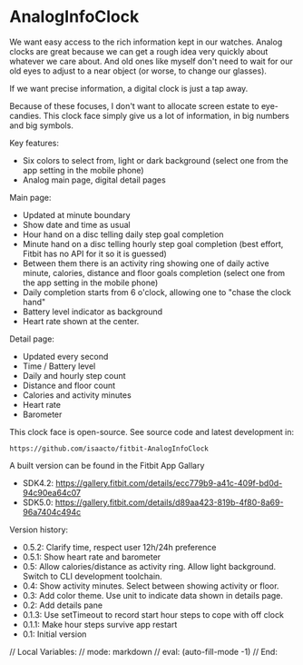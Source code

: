 # AnalogInfoClock

We want easy access to the rich information kept in our watches.  Analog clocks are great because we can get a rough idea very quickly about whatever we care about.  And old ones like myself don't need to wait for our old eyes to adjust to a near object (or worse, to change our glasses).

If we want precise information, a digital clock is just a tap away.

Because of these focuses, I don't want to allocate screen estate to eye-candies.  This clock face simply give us a lot of information, in big numbers and big symbols.

Key features:
  * Six colors to select from, light or dark background (select one from the app setting in the mobile phone)
  * Analog main page, digital detail pages

Main page:
  * Updated at minute boundary
  * Show date and time as usual
  * Hour hand on a disc telling daily step goal completion
  * Minute hand on a disc telling hourly step goal completion (best effort, Fitbit has no API for it so it is guessed)
  * Between them there is an activity ring showing one of daily active minute, calories, distance and floor goals completion (select one from the app setting in the mobile phone)
  * Daily completion starts from 6 o'clock, allowing one to "chase the clock hand"
  * Battery level indicator as background
  * Heart rate shown at the center.

Detail page:
  * Updated every second
  * Time / Battery level
  * Daily and hourly step count
  * Distance and floor count
  * Calories and activity minutes
  * Heart rate
  * Barometer

This clock face is open-source.  See source code and latest development in:

    https://github.com/isaacto/fitbit-AnalogInfoClock

A built version can be found in the Fitbit App Gallary

  * SDK4.2: https://gallery.fitbit.com/details/ecc779b9-a41c-409f-bd0d-94c90ea64c07
  * SDK5.0: https://gallery.fitbit.com/details/d89aa423-819b-4f80-8a69-96a7404c494c

Version history:
  * 0.5.2: Clarify time, respect user 12h/24h preference
  * 0.5.1: Show heart rate and barometer
  * 0.5: Allow calories/distance as activity ring.  Allow light background.  Switch to CLI development toolchain.
  * 0.4: Show activity minutes.  Select between showing activity or floor.
  * 0.3: Add color theme.  Use unit to indicate data shown in details page.
  * 0.2: Add details pane
  * 0.1.3: Use setTimeout to record start hour steps to cope with off clock
  * 0.1.1: Make hour steps survive app restart
  * 0.1: Initial version

// Local Variables:
// mode: markdown
// eval: (auto-fill-mode -1)
// End:
